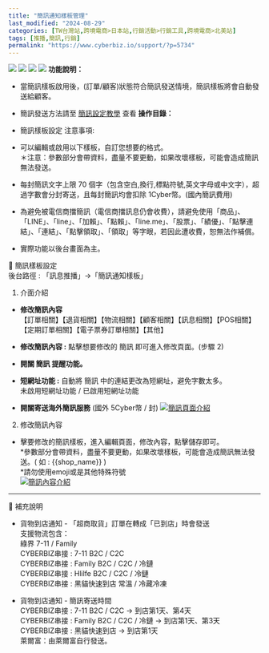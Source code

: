 ```yaml
---
title: "簡訊通知樣板管理"
last_modified: "2024-08-29"
categories: [TW台灣站,跨境電商>日本站,行銷活動>行銷工具,跨境電商>北美站]
tags: [推播,簡訊,行銷]
permalink: "https://www.cyberbiz.io/support/?p=5734"
---
```


![](https://www.cyberbiz.io/support/wp-content/uploads/適用站別.png)
[![](https://www.cyberbiz.io/support/wp-content/uploads/台灣站.png)](https://www.cyberbiz.io/support/?page_id=2490)
[![](https://www.cyberbiz.io/support/wp-content/uploads/北美站.png)](https://www.cyberbiz.io/support/?page_id=32080)
[![](https://www.cyberbiz.io/support/wp-content/uploads/日本站.png)]() **功能說明：**  

* 當簡訊樣板啟用後，(訂單/顧客)狀態符合簡訊發送情境，簡訊樣板將會自動發送給顧客。
* 簡訊發送方法請至 [簡訊設定教學](https://www.cyberbiz.io/support/?p=1529) 查看 
**操作目錄：**

* 簡訊樣板設定
注意事項:  

* 可以編輯或啟用以下樣板，自訂您想要的格式。   
＊注意：參數部分會帶資料，盡量不要更動，如果改壞樣板，可能會造成簡訊無法發送。

* 每封簡訊文字上限 70 個字（包含空白,換行,標點符號,英文字母或中文字），超過字數會分封寄送，且每封簡訊均會扣除 1Cyber幣。(國內簡訊費用)
* 為避免被電信商擋簡訊（電信商擋訊息仍會收費），請避免使用「商品」、「LINE」、「line」、「加賴」、「點賴」、「line.me」、「股票」、「績優」、「點擊連結」、「連結」、「點擊領取」、「領取」等字眼，若因此遭收費，恕無法作補償。
* 實際功能以後台畫面為主。

📌 簡訊樣板設定  
後台路徑 :  「訊息推播」→「簡訊通知樣板」  


1. 介面介紹 
* **修改簡訊內容**  
【訂單相關】【退貨相關】【物流相關】【顧客相關】【訊息相關】【POS相關】【定期訂單相關】【電子票券訂單相關】【其他】

* **修改簡訊內容 :** 點擊想要修改的 簡訊 即可進入修改頁面。(步驟 2)
* **開關 簡訊 提醒功能。**
* **短網址功能 :** 自動將 簡訊 中的連結更改為短網址，避免字數太多。  
未啟用短網址功能 / 已啟用短網址功能

* **開關寄送海外簡訊服務** (國外 5Cyber幣 / 封) 
[![簡訊頁面介紹](https://www.cyberbiz.io/support/wp-content/uploads/簡訊通知樣板01.png)](https://www.cyberbiz.io/support/wp-content/uploads/簡訊通知樣板01.png)



2. 修改簡訊內容  

* 擊要修改的簡訊樣板，進入編輯頁面，修改內容，點擊儲存即可。  
*參數部分會帶資料，盡量不要更動，如果改壞樣板，可能會造成簡訊無法發送。( 如 : {{shop_name}} )  
*請勿使用emoji或是其他特殊符號  
[![簡訊內容介紹](https://www.cyberbiz.io/support/wp-content/uploads/簡訊通知樣板02.png)](https://www.cyberbiz.io/support/wp-content/uploads/簡訊通知樣板02.png)



* * *

📌 補充說明  

* 貨物到店通知 - 「超商取貨」訂單在轉成「已到店」時會發送  
支援物流包含：  
綠界 7-11 / Family  
CYBERBIZ串接 : 7-11 B2C / C2C  
CYBERBIZ串接 : Family B2C / C2C / 冷鏈  
CYBERBIZ串接 : Hlilfe B2C / C2C / 冷鏈  
CYBERBIZ串接 : 黑貓快速到店 常溫 / 冷藏冷凍

* 貨物到店通知 - 簡訊寄送時間  
CYBERBIZ串接 : 7-11 B2C / C2C → 到店第1天、第4天  
CYBERBIZ串接 : Family B2C / C2C / 冷鏈 → 到店第1天、第3天  
CYBERBIZ串接 : 黑貓快速到店 → 到店第1天  
萊爾富：由萊爾富自行發送。

